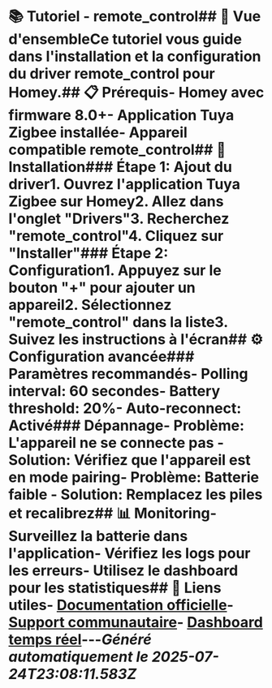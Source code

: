 # 📚 Tutoriel - remote_control## 🎯 Vue d'ensembleCe tutoriel vous guide dans l'installation et la configuration du driver **remote_control** pour Homey.## 📋 Prérequis- Homey avec firmware 8.0+- Application Tuya Zigbee installée- Appareil compatible remote_control## 🔧 Installation### Étape 1: Ajout du driver1. Ouvrez l'application Tuya Zigbee sur Homey2. Allez dans l'onglet "Drivers"3. Recherchez "remote_control"4. Cliquez sur "Installer"### Étape 2: Configuration1. Appuyez sur le bouton "+" pour ajouter un appareil2. Sélectionnez "remote_control" dans la liste3. Suivez les instructions à l'écran## ⚙️ Configuration avancée### Paramètres recommandés- **Polling interval**: 60 secondes- **Battery threshold**: 20%- **Auto-reconnect**: Activé### Dépannage- **Problème**: L'appareil ne se connecte pas - **Solution**: Vérifiez que l'appareil est en mode pairing- **Problème**: Batterie faible - **Solution**: Remplacez les piles et recalibrez## 📊 Monitoring- Surveillez la batterie dans l'application- Vérifiez les logs pour les erreurs- Utilisez le dashboard pour les statistiques## 🔗 Liens utiles- [Documentation officielle](../README.md)- [Support communautaire](https://github.com/dlnraja/com.universaltuyazigbee.device/issues)- [Dashboard temps réel](../dashboard/)---*Généré automatiquement le 2025-07-24T23:08:11.583Z*
